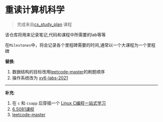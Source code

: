 # 重读计算机科学

> 完成来自[cs_study_plan](https://github.com/spring2go/cs_study_plan) 课程

该仓库将用来记录笔记,代码和课程中所需要的lab等等

在`Milestones`中，将会记录各个里程碑需要的时间,通常以一个大课程为一个里程碑

**替换**:

1. 数据结构的目标改用[leetcode-master](https://github.com/youngyangyang04/leetcode-master)的刷题顺序
2. 操作系统改为 [xv6-labs-2021](https://github.com/cndoit18/xv6-labs-2021)

---
**补充**:

1. 在 `c` 和 `csapp` 后穿插一个 [Linux C编程一站式学习](https://docs.huihoo.com/c/linux-c-programming/index.html)
2. [6.S081课程](https://github.com/duguosheng/6.S081-All-in-one)
3. [leetcode-master](https://programmercarl.com/)
